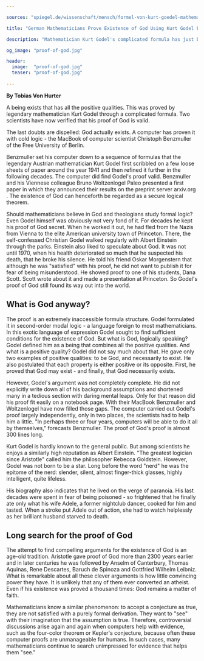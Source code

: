 ```yaml
---

sources: "spiegel.de/wissenschaft/mensch/formel-von-kurt-goedel-mathematiker-bestaetigen-gottesbeweis-a-920455.html"

title: "German Mathematicians Prove Existence of God Using Kurt Godel Formula"

description: "Mathematician Kurt Godel's complicated formula has just been verified by two scientists as proof of God's existence"

og_image: "proof-of-god.jpg"

header:
  image:  "proof-of-god.jpg"
  teaser: "proof-of-god.jpg"
  
---
```


**By Tobias Von Hurter**

A being exists that has all the positive qualities. This was proved by legendary mathematician Kurt Godel through a complicated formula. Two scientists have now verified that his proof of God is valid.

The last doubts are dispelled: God actually exists. A computer has proven it with cold logic - the MacBook of computer scientist Christoph Benzmuller of the Free University of Berlin.

Benzmuller set his computer down to a sequence of formulas that the legendary Austrian mathematician Kurt Godel first scribbled on a few loose sheets of paper around the year 1941 and then refined it further in the following decades. The computer did find Godel's proof valid. Benzmuller and his Viennese colleague Bruno Woltzenlogel Paleo presented a first paper in which they announced their results on the preprint server arxiv.org . The existence of God can henceforth be regarded as a secure logical theorem.

Should mathematicians believe in God and theologians study formal logic? Even Godel himself was obviously not very fond of it. For decades he kept his proof of God secret. When he worked it out, he had fled from the Nazis from Vienna to the elite American university town of Princeton. There, the self-confessed Christian Godel walked regularly with Albert Einstein through the parks. Einstein also liked to speculate about God. It was not until 1970, when his health deteriorated so much that he suspected his death, that he broke his silence. He told his friend Oskar Morgenstern that although he was "satisfied" with his proof, he did not want to publish it for fear of being misunderstood. He showed proof to one of his students, Dana Scott. Scott wrote about it and made a presentation at Princeton. So Godel's proof of God still found its way out into the world.

## What is God anyway?

The proof is an extremely inaccessible formula structure. Godel formulated it in second-order modal logic - a language foreign to most mathematicians. In this exotic language of expression Godel sought to find sufficient conditions for the existence of God. But what is God, logically speaking? Godel defined him as a being that combines all the positive qualities. And what is a positive quality? Godel did not say much about that. He gave only two examples of positive qualities: to be God, and necessarily to exist. He also postulated that each property is either positive or its opposite. First, he proved that God may exist - and finally, that God necessarily exists.

However, Godel's argument was not completely complete. He did not explicitly write down all of his background assumptions and shortened many in a tedious section with daring mental leaps. Only for that reason did his proof fit easily on a notebook page. With their MacBook Benzmuller and Woltzenlogel have now filled those gaps. The computer carried out Godel's proof largely independently, only in two places, the scientists had to help him a little. "In perhaps three or four years, computers will be able to do it all by themselves," forecasts Benzmuller. The proof of God's proof is almost 300 lines long.

Kurt Godel is hardly known to the general public. But among scientists he enjoys a similarly high reputation as Albert Einstein. "The greatest logician since Aristotle" called him the philosopher Rebecca Goldstein. However, Godel was not born to be a star. Long before the word "nerd" he was the epitome of the nerd: slender, silent, almost finger-thick glasses, highly intelligent, quite lifeless.

His biography also indicates that he lived on the verge of paranoia. His last decades were spent in fear of being poisoned - so frightened that he finally ate only what his wife Adele, a former nightclub dancer, cooked for him and tasted. When a stroke put Adele out of action, she had to watch helplessly as her brilliant husband starved to death.

## Long search for the proof of God

The attempt to find compelling arguments for the existence of God is an age-old tradition. Aristotle gave proof of God more than 2300 years earlier and in later centuries he was followed by Anselm of Canterbury, Thomas Aquinas, Rene Descartes, Baruch de Spinoza and Gottfried Wilhelm Leibniz. What is remarkable about all these clever arguments is how little convincing power they have. It is unlikely that any of them ever converted an atheist. Even if his existence was proved a thousand times: God remains a matter of faith.

Mathematicians know a similar phenomenon: to accept a conjecture as true, they are not satisfied with a purely formal derivation. They want to "see" with their imagination that the assumption is true. Therefore, controversial discussions arise again and again when computers help with evidence, such as the four-color theorem or Kepler's conjecture, because often these computer proofs are unmanageable for humans. In such cases, many mathematicians continue to search unimpressed for evidence that helps them "see."

